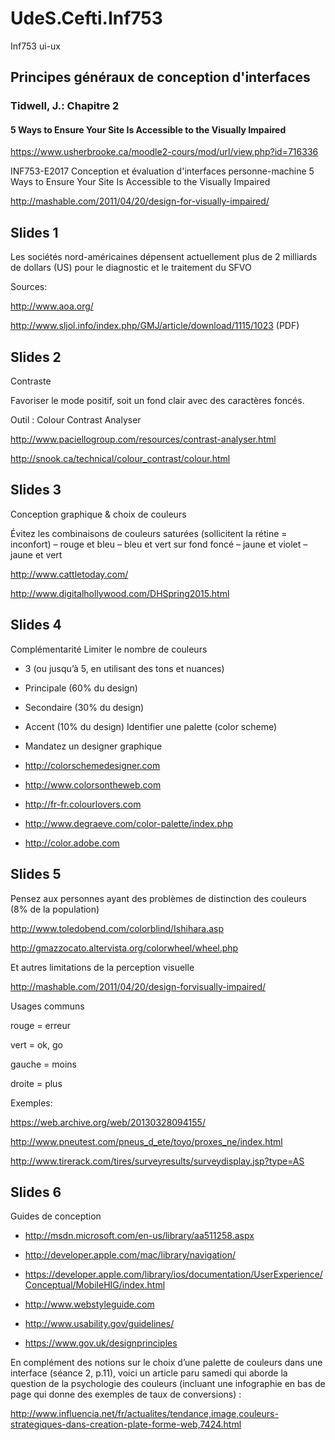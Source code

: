 # UdeS.Cefti.Inf753
Inf753 ui-ux

## Principes généraux de conception d'interfaces

### Tidwell, J.: Chapitre 2

#### 5 Ways to Ensure Your Site Is Accessible to the Visually Impaired

https://www.usherbrooke.ca/moodle2-cours/mod/url/view.php?id=716336

INF753-E2017 Conception et évaluation d'interfaces personne-machine
5 Ways to Ensure Your Site Is Accessible to the Visually Impaired

http://mashable.com/2011/04/20/design-for-visually-impaired/

## Slides 1

Les sociétés nord-américaines dépensent actuellement plus de 2 milliards de dollars (US) pour le diagnostic et le traitement du SFVO

Sources:

http://www.aoa.org/

http://www.sljol.info/index.php/GMJ/article/download/1115/1023 (PDF)

## Slides 2

Contraste

Favoriser le mode positif, soit un fond clair avec des caractères foncés.

Outil : Colour Contrast Analyser

http://www.paciellogroup.com/resources/contrast-analyser.html

http://snook.ca/technical/colour_contrast/colour.html

## Slides 3

Conception graphique & choix de couleurs

Évitez les combinaisons de couleurs saturées (sollicitent la rétine = inconfort) – rouge et bleu – bleu et vert sur fond foncé – jaune et violet – jaune et vert

http://www.cattletoday.com/

http://www.digitalhollywood.com/DHSpring2015.html

## Slides 4

Complémentarité Limiter le nombre de couleurs

- 3 (ou jusqu’à 5, en utilisant des tons et nuances)

- Principale (60% du design)

- Secondaire (30% du design)

- Accent (10% du design) Identifier une palette (color scheme)

- Mandatez un designer graphique

- http://colorschemedesigner.com

- http://www.colorsontheweb.com

- http://fr-fr.colourlovers.com

- http://www.degraeve.com/color-palette/index.php

- http://color.adobe.com

## Slides 5

Pensez aux personnes ayant des problèmes de distinction des couleurs (8% de la population)
 
http://www.toledobend.com/colorblind/Ishihara.asp
 
http://gmazzocato.altervista.org/colorwheel/wheel.php
 
Et autres limitations de la perception visuelle
 
http://mashable.com/2011/04/20/design-forvisually-impaired/

Usages communs

rouge = erreur

vert = ok, go

gauche = moins

droite = plus

Exemples:

https://web.archive.org/web/20130328094155/

http://www.pneutest.com/pneus_d_ete/toyo/proxes_ne/index.html

http://www.tirerack.com/tires/surveyresults/surveydisplay.jsp?type=AS

## Slides 6

Guides de conception

- http://msdn.microsoft.com/en-us/library/aa511258.aspx

- http://developer.apple.com/mac/library/navigation/

- https://developer.apple.com/library/ios/documentation/UserExperience/Conceptual/MobileHIG/index.html

- http://www.webstyleguide.com

- http://www.usability.gov/guidelines/

- https://www.gov.uk/designprinciples

En complément des notions sur le choix d’une palette de couleurs dans une interface (séance 2, p.11), voici un article paru samedi qui aborde la question de la psychologie des couleurs (incluant une  infographie en bas de page qui donne des exemples de taux de conversions) :

http://www.influencia.net/fr/actualites/tendance,image,couleurs-strategiques-dans-creation-plate-forme-web,7424.html

